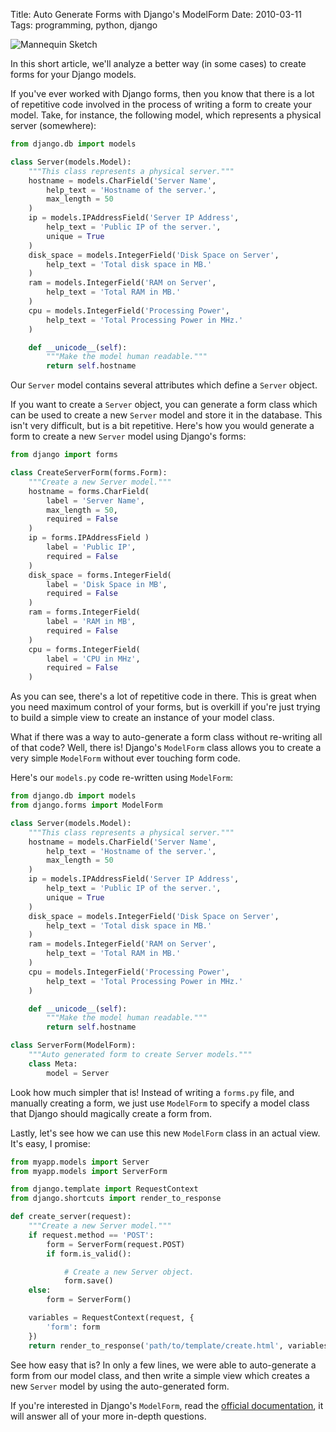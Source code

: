 Title: Auto Generate Forms with Django's ModelForm
Date: 2010-03-11
Tags: programming, python, django


![Mannequin Sketch][]


In this short article, we'll analyze a better way (in some cases) to create
forms for your Django models.

If you've ever worked with Django forms, then you know that there is a lot of
repetitive code involved in the process of writing a form to create your model.
Take, for instance, the following model, which represents a physical server
(somewhere):

```python
from django.db import models

class Server(models.Model):
    """This class represents a physical server."""
    hostname = models.CharField('Server Name',
        help_text = 'Hostname of the server.',
        max_length = 50
    )
    ip = models.IPAddressField('Server IP Address',
        help_text = 'Public IP of the server.',
        unique = True
    )
    disk_space = models.IntegerField('Disk Space on Server',
        help_text = 'Total disk space in MB.'
    )
    ram = models.IntegerField('RAM on Server',
        help_text = 'Total RAM in MB.'
    )
    cpu = models.IntegerField('Processing Power',
        help_text = 'Total Processing Power in MHz.'
    )

    def __unicode__(self):
        """Make the model human readable."""
        return self.hostname
```

Our `Server` model contains several attributes which define a `Server` object.

If you want to create a `Server` object, you can generate a form class which
can be used to create a new `Server` model and store it in the database.  This
isn't very difficult, but is a bit repetitive.  Here's how you would generate a
form to create a new `Server` model using Django's forms:

```python
from django import forms

class CreateServerForm(forms.Form):
    """Create a new Server model."""
    hostname = forms.CharField(
        label = 'Server Name',
        max_length = 50,
        required = False
    )
    ip = forms.IPAddressField )
        label = 'Public IP',
        required = False
    )
    disk_space = forms.IntegerField(
        label = 'Disk Space in MB',
        required = False
    )
    ram = forms.IntegerField(
        label = 'RAM in MB',
        required = False
    )
    cpu = forms.IntegerField(
        label = 'CPU in MHz',
        required = False
    )
```

As you can see, there's a lot of repetitive code in there.  This is great when
you need maximum control of your forms, but is overkill if you're just trying
to build a simple view to create an instance of your model class.

What if there was a way to auto-generate a form class without re-writing all of
that code?  Well, there is!  Django's `ModelForm` class allows you to create a
very simple `ModelForm` without ever touching form code.

Here's our `models.py` code re-written using `ModelForm`:

```python
from django.db import models
from django.forms import ModelForm

class Server(models.Model):
    """This class represents a physical server."""
    hostname = models.CharField('Server Name',
        help_text = 'Hostname of the server.',
        max_length = 50
    )
    ip = models.IPAddressField('Server IP Address',
        help_text = 'Public IP of the server.',
        unique = True
    )
    disk_space = models.IntegerField('Disk Space on Server',
        help_text = 'Total disk space in MB.'
    )
    ram = models.IntegerField('RAM on Server',
        help_text = 'Total RAM in MB.'
    )
    cpu = models.IntegerField('Processing Power',
        help_text = 'Total Processing Power in MHz.'
    )

    def __unicode__(self):
        """Make the model human readable."""
        return self.hostname

class ServerForm(ModelForm):
    """Auto generated form to create Server models."""
    class Meta:
        model = Server
```

Look how much simpler that is!  Instead of writing a `forms.py` file, and
manually creating a form, we just use `ModelForm` to specify a model class that
Django should magically create a form from.

Lastly, let's see how we can use this new `ModelForm` class in an actual view.
It's easy, I promise:

```python
from myapp.models import Server
from myapp.models import ServerForm

from django.template import RequestContext
from django.shortcuts import render_to_response

def create_server(request):
    """Create a new Server model."""
    if request.method == 'POST':
        form = ServerForm(request.POST)
        if form.is_valid():

            # Create a new Server object.
            form.save()
    else:
        form = ServerForm()

    variables = RequestContext(request, {
        'form': form
    })
    return render_to_response('path/to/template/create.html', variables)
```

See how easy that is?  In only a few lines, we were able to auto-generate a
form from our model class, and then write a simple view which creates a new
`Server` model by using the auto-generated form.

If you're interested in Django's `ModelForm`, read the
[official documentation][], it will answer all of your more in-depth questions.


  [Mannequin Sketch]: {filename}/images/2010/mannequin-sketch.png "Mannequin Sketch"
  [official documentation]: https://docs.djangoproject.com/en/dev/topics/forms/modelforms/ "Django ModelForms"
